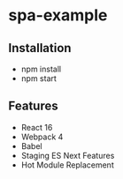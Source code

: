 # spa-example

## Installation

* npm install
* npm start

## Features

* React 16
* Webpack 4
* Babel
* Staging ES Next Features
* Hot Module Replacement
